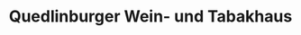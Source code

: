 ---
title: "Quedlinburger Wein- und Tabakhaus"
url: /quedlinburg/quedlinburger-wein-und-tabakhaus/
shop: Wein
---